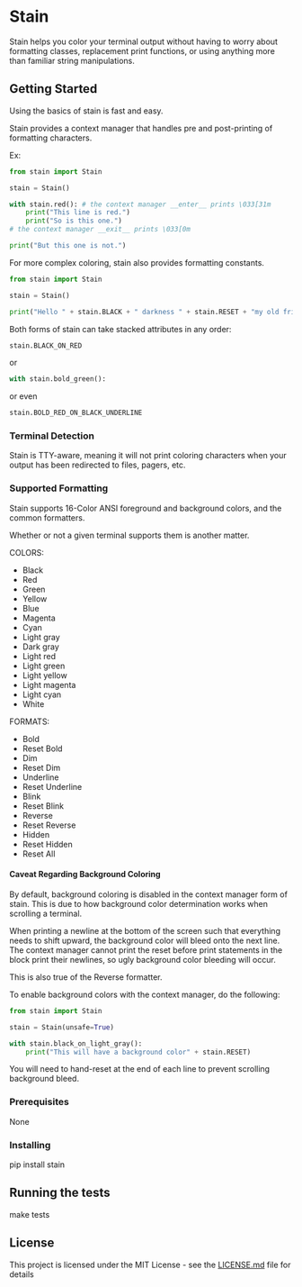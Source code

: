 # Stain 

Stain helps you color your terminal output without having to worry about formatting classes,
replacement print functions, or using anything more than familiar string manipulations. 

## Getting Started

Using the basics of stain is fast and easy. 

Stain provides a context manager that handles pre and post-printing of formatting
characters. 

Ex:
```PYTHON
from stain import Stain

stain = Stain()

with stain.red(): # the context manager __enter__ prints \033[31m
    print("This line is red.")
    print("So is this one.")
# the context manager __exit__ prints \033[0m

print("But this one is not.")
```

For more complex coloring, stain also provides formatting constants.

```PYTHON
from stain import Stain

stain = Stain()

print("Hello " + stain.BLACK + " darkness " + stain.RESET + "my old friend.")
```


Both forms of stain can take stacked attributes in any order:

```PYTHON
stain.BLACK_ON_RED
```
or
```PYTHON
with stain.bold_green():
```
or even
```PYTHON
stain.BOLD_RED_ON_BLACK_UNDERLINE
```

### Terminal Detection
Stain is TTY-aware, meaning it will not print coloring characters when your output
has been redirected to files, pagers, etc. 


### Supported Formatting

Stain supports 16-Color ANSI foreground and background colors, and the common formatters.

Whether or not a given terminal supports them is another matter. 

COLORS:
* Black
* Red
* Green
* Yellow
* Blue
* Magenta
* Cyan
* Light gray
* Dark gray
* Light red
* Light green
* Light yellow
* Light magenta
* Light cyan
* White

FORMATS:
* Bold
* Reset Bold
* Dim
* Reset Dim
* Underline
* Reset Underline
* Blink
* Reset Blink
* Reverse
* Reset Reverse
* Hidden
* Reset Hidden
* Reset All

#### Caveat Regarding Background Coloring

By default, background coloring is disabled in the context manager form of stain.
This is due to how background color determination works when scrolling a terminal.

When printing a newline at the bottom of the screen such that everything needs to shift
upward, the background color will bleed onto the next line. The context manager cannot
print the reset before print statements in the block print their newlines, so ugly background
color bleeding will occur. 

This is also true of the Reverse formatter.

To enable background colors with the context manager, do the following:
```PYTHON
from stain import Stain

stain = Stain(unsafe=True)

with stain.black_on_light_gray():
    print("This will have a background color" + stain.RESET)
```

You will need to hand-reset at the end of each line to prevent scrolling background bleed.


### Prerequisites

 None

### Installing

pip install stain

## Running the tests

make tests

## License

This project is licensed under the MIT License - see the [LICENSE.md](LICENSE.md) file for details
